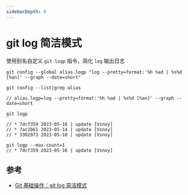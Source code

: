```yaml
---
sidebarDepth: 0
---
```


# git log 简洁模式

使用别名自定义 `git logp` 指令，简化 `log` 输出日志

```
git config --global alias.logp "log --pretty=format:'%h %ad | %s%d [%an]' --graph --date=short"
```

```
git config --list|grep alias

// alias.logp=log --pretty=format:'%h %ad | %s%d [%an]' --graph --date=short
```

```
git logp

// * 7dcf359 2023-05-16 | update [Vsnoy]
// * 7ac2b61 2023-05-14 | update [Vsnoy]
// * 3302973 2023-05-10 | update [Vsnoy]

git logp --max-count=1
// * 7dcf359 2023-05-16 | update [Vsnoy]
```

## 参考

- [Git 基础操作：git log 简洁模式](https://blog.csdn.net/hl_java/article/details/108782904)
